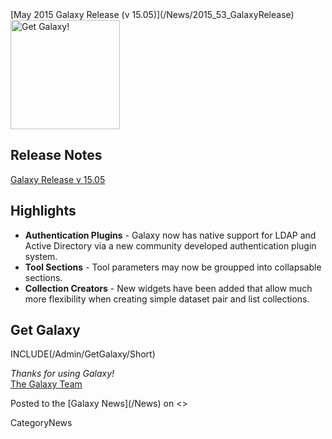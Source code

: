 <div class='newsItemHeader'>[May 2015 Galaxy Release (v 15.05)](/News/2015_53_GalaxyRelease)</div>

<div class='right'><a href='http://getgalaxy.org'><img src='/Images/Logos/GetGalaxyOrg.png' alt='Get Galaxy!' width=175 /></a></div>
 
## Release Notes

[Galaxy Release v 15.05](http://galaxy.readthedocs.org/en/master/releases/15.05_announce.html)

## Highlights
* **Authentication Plugins** - Galaxy now has native support for LDAP and Active Directory via a new community developed authentication plugin system.
* **Tool Sections** - Tool parameters may now be groupped into collapsable sections.
* **Collection Creators** - New widgets have been added that allow much more flexibility when creating simple dataset pair and list collections.

## Get Galaxy
INCLUDE(/Admin/GetGalaxy/Short)



*Thanks for using Galaxy!* <br />
[The Galaxy Team](/GalaxyTeam)

<div class='newsItemFooter'>Posted to the [Galaxy News](/News) on <<Date(2015-05-11T16:14:40Z)>></div>

CategoryNews
